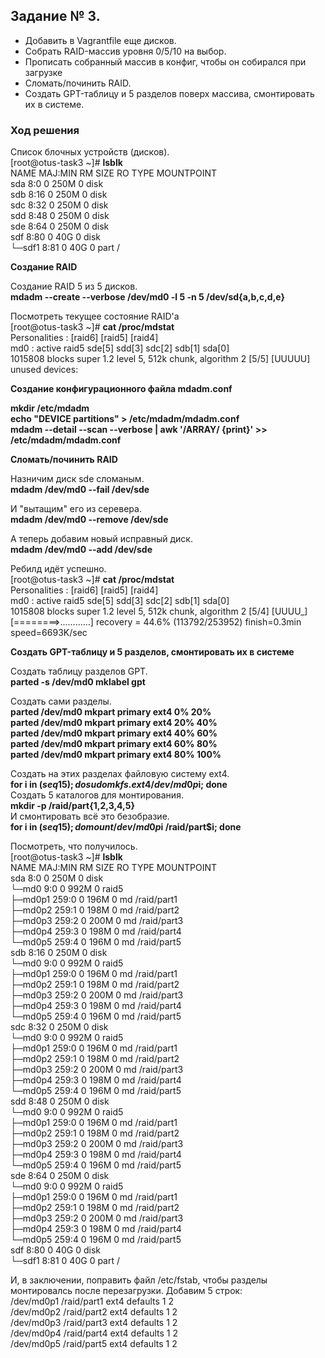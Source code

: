 ## Задание № 3. ##

- Добавить в Vagrantfile еще дисков.
- Собрать RAID-массив уровня 0/5/10 на выбор.
- Прописать собранный массив в конфиг, чтобы он собирался при загрузке
- Сломать/починить RAID.
- Создать GPT-таблицу и 5 разделов поверх массива, смонтировать их в системе.

### Ход решения ###

Список блочных устройств (дисков).\
[root@otus-task3 ~]# **lsblk**\
NAME   MAJ:MIN RM  SIZE RO TYPE MOUNTPOINT\
sda      8:0    0  250M  0 disk\
sdb      8:16   0  250M  0 disk\
sdc      8:32   0  250M  0 disk\
sdd      8:48   0  250M  0 disk\
sde      8:64   0  250M  0 disk\
sdf      8:80   0   40G  0 disk\
└─sdf1   8:81   0   40G  0 part /

**Создание RAID**

Создание RAID 5 из 5 дисков.\
**mdadm --create --verbose /dev/md0 -l 5 -n 5 /dev/sd{a,b,c,d,e}**

Посмотреть текущее состояние RAID'а\
[root@otus-task3 ~]# **cat /proc/mdstat**\
Personalities : [raid6] [raid5] [raid4]\
md0 : active raid5 sde[5] sdd[3] sdc[2] sdb[1] sda[0]\
      1015808 blocks super 1.2 level 5, 512k chunk, algorithm 2 [5/5] [UUUUU]\
unused devices: <none>

**Создание конфигурационного файла mdadm.conf**

**mkdir /etc/mdadm**\
**echo "DEVICE partitions" > /etc/mdadm/mdadm.conf**\
**mdadm --detail --scan --verbose | awk '/ARRAY/ {print}' >> /etc/mdadm/mdadm.conf**

**Сломать/починить RAID**

Назничим диск sde сломаным.\
**mdadm /dev/md0 --fail /dev/sde**

И "вытащим" его из серевера.\
**mdadm /dev/md0 --remove /dev/sde**

А теперь добавим новый исправный диск.\
**mdadm /dev/md0 --add /dev/sde**

Ребилд идёт успешно.\
[root@otus-task3 ~]# **cat /proc/mdstat**\
Personalities : [raid6] [raid5] [raid4]\
md0 : active raid5 sde[5] sdd[3] sdc[2] sdb[1] sda[0]\
      1015808 blocks super 1.2 level 5, 512k chunk, algorithm 2 [5/4] [UUUU_]\
      [========>............]  recovery = 44.6% (113792/253952) finish=0.3min speed=6693K/sec

**Создать GPT-таблицу и 5 разделов, смонтировать их в системе**

Создать таблицу разделов GPT.\
**parted -s /dev/md0 mklabel gpt**

Создать сами разделы.\
**parted /dev/md0 mkpart primary ext4 0% 20%**\
**parted /dev/md0 mkpart primary ext4 20% 40%**\
**parted /dev/md0 mkpart primary ext4 40% 60%**\
**parted /dev/md0 mkpart primary ext4 60% 80%**\
**parted /dev/md0 mkpart primary ext4 80% 100%**

Создать на этих разделах файловую систему ext4.\
**for i in $(seq 1 5); do sudo mkfs.ext4 /dev/md0p$i; done**\
Создать 5 каталогов для монтирования.\
**mkdir -p /raid/part{1,2,3,4,5}**\
И смонтировать всё это безобразие.\
**for i in $(seq 1 5); do mount /dev/md0p$i /raid/part$i; done**

Посмотреть, что получилось.\
[root@otus-task3 ~]# **lsblk**\
NAME      MAJ:MIN RM  SIZE RO TYPE  MOUNTPOINT\
sda         8:0    0  250M  0 disk\
└─md0       9:0    0  992M  0 raid5\
  ├─md0p1 259:0    0  196M  0 md    /raid/part1\
  ├─md0p2 259:1    0  198M  0 md    /raid/part2\
  ├─md0p3 259:2    0  200M  0 md    /raid/part3\
  ├─md0p4 259:3    0  198M  0 md    /raid/part4\
  └─md0p5 259:4    0  196M  0 md    /raid/part5\
sdb         8:16   0  250M  0 disk\
└─md0       9:0    0  992M  0 raid5\
  ├─md0p1 259:0    0  196M  0 md    /raid/part1\
  ├─md0p2 259:1    0  198M  0 md    /raid/part2\
  ├─md0p3 259:2    0  200M  0 md    /raid/part3\
  ├─md0p4 259:3    0  198M  0 md    /raid/part4\
  └─md0p5 259:4    0  196M  0 md    /raid/part5\
sdc         8:32   0  250M  0 disk\
└─md0       9:0    0  992M  0 raid5\
  ├─md0p1 259:0    0  196M  0 md    /raid/part1\
  ├─md0p2 259:1    0  198M  0 md    /raid/part2\
  ├─md0p3 259:2    0  200M  0 md    /raid/part3\
  ├─md0p4 259:3    0  198M  0 md    /raid/part4\
  └─md0p5 259:4    0  196M  0 md    /raid/part5\
sdd         8:48   0  250M  0 disk\
└─md0       9:0    0  992M  0 raid5\
  ├─md0p1 259:0    0  196M  0 md    /raid/part1\
  ├─md0p2 259:1    0  198M  0 md    /raid/part2\
  ├─md0p3 259:2    0  200M  0 md    /raid/part3\
  ├─md0p4 259:3    0  198M  0 md    /raid/part4\
  └─md0p5 259:4    0  196M  0 md    /raid/part5\
sde         8:64   0  250M  0 disk\
└─md0       9:0    0  992M  0 raid5\
  ├─md0p1 259:0    0  196M  0 md    /raid/part1\
  ├─md0p2 259:1    0  198M  0 md    /raid/part2\
  ├─md0p3 259:2    0  200M  0 md    /raid/part3\
  ├─md0p4 259:3    0  198M  0 md    /raid/part4\
  └─md0p5 259:4    0  196M  0 md    /raid/part5\
sdf         8:80   0   40G  0 disk\
└─sdf1      8:81   0   40G  0 part  /

И, в заключении, поправить файл /etc/fstab, чтобы разделы монтировалсь после перезагрузки. Добавим 5 строк:\
/dev/md0p1                      /raid/part1             ext4            defaults        1 2\
/dev/md0p2                      /raid/part2             ext4            defaults        1 2\
/dev/md0p3                      /raid/part3             ext4            defaults        1 2\
/dev/md0p4                      /raid/part4             ext4            defaults        1 2\
/dev/md0p5                      /raid/part5             ext4            defaults        1 2
